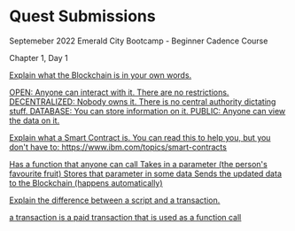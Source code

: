# Quest Submissions

Septemeber 2022 Emerald City Bootcamp - Beginner Cadence Course

Chapter 1, Day 1

<u>Explain what the Blockchain is in your own words.<u> 

OPEN: Anyone can interact with it. There are no restrictions.
DECENTRALIZED: Nobody owns it. There is no central authority dictating stuff.
DATABASE: You can store information on it.
PUBLIC: Anyone can view the data on it.

<u> Explain what a Smart Contract is. You can read this to help you, but you don't have to: https://www.ibm.com/topics/smart-contracts <u>

Has a function that anyone can call
Takes in a parameter (the person's favourite fruit)
Stores that parameter in some data
Sends the updated data to the Blockchain (happens automatically)

<u>Explain the difference between a script and a transaction.<u>

a transaction is a paid transaction that is used as a function call 



